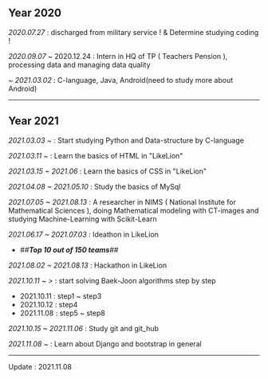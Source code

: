 ## Year 2020

<i>2020.07.27</i> : discharged from military service ! & Determine studying coding !

<i>2020.09.07</i> ~ 2020.12.24 : Intern in HQ of TP ( Teachers Pension ), processing data and managing data quality

<i>~ 2021.03.02</i> : C-language, Java, Android(need to study more about Android)

---------
## Year 2021

<i>2021.03.03 ~</i> : Start studying Python and Data-structure by C-language

<i>2021.03.11 ~</i> : Learn the basics of HTML in "LikeLion"

<i>2021.03.15 ~ 2021.06</i> : Learn the basics of CSS in "LikeLion"

<i>2021.04.08 ~ 2021.05.10</i> : Study the basics of MySql

<i>2021.07.05 ~ 2021.08.13</i> : A researcher in NIMS ( National Institute for Mathematical Sciences ), 
                          doing Mathematical modeling with CT-images and studying Machine-Learning with Scikit-Learn

<i>2021.06.17 ~ 2021.07.03</i> : Ideathon in LikeLion 
   - ##***Top 10 out of 150 teams***##

<i>2021.08.02 ~ 2021.08.13</i> : Hackathon in LikeLion

<i>2021.10.11 ~ ></i> : start solving Baek-Joon algorithms step by step <br>
 - 2021.10.11 : step1 ~ step3 <br>
 - 2021.10.12 : step4
 - 2021.11.08 : step5 ~ step8

<i>2021.10.15 ~ 2021.11.06</i> : Study git and git_hub

<i>2021.11.08 ~ </i> : Learn about Django and bootstrap in general

---------

Update : 2021.11.08
